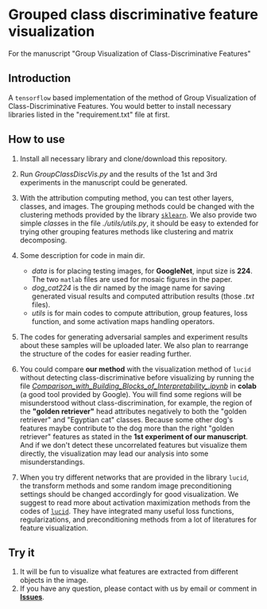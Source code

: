 # Grouped class discriminative feature visualization
For the manuscript "Group Visualization of Class-Discriminative Features"

## Introduction
A `tensorflow` based implementation of the method of Group Visualization of Class-Discriminative Features.
You would better to install necessary libraries listed in the "requirement.txt" file at first.

## How to use
1. Install all necessary library and clone/download this repository.

2. Run *GroupClassDiscVis.py* and the results of the 1st and 3rd experiments in the manuscript could be generated.

3. With the attribution computing method, you can test other layers, classes, and images. The grouping methods could be changed with the clustering methods provided by the library [`sklearn`](https://scikit-learn.org/stable/modules/clustering.html). We also provide two simple *class*es in the file *./utils/utils.py*, it should be easy to extended for trying other grouping features methods like clustering and matrix decomposing.

4. Some description for code in main dir. 
   * *data* is for placing testing images, for **GoogleNet**, input size is **224**. The two `matlab` files are used for mosaic figures in the paper.
   * *dog_cat224* is the dir named by the image name for saving generated visual results and computed attribution results (those *.txt* files). 
   * *utils* is for main codes to compute attribution, group features, loss function, and some activation maps handling operators.

5. The codes for generating adversarial samples and experiment results about these samples will be uploaded later. We also plan to rearrange the structure of the codes for easier reading further.

6. You could compare **our method** with the visualization method of `lucid` without detecting class-discriminative before visualizing by running the file [*Comparison_with_Building_Blocks_of_Interpretability_.ipynb*](https://colab.research.google.com/github/GlowingHorse/class-discriminative-vis/blob/master/Comparison_with_%22Building_Blocks_of_Interpretability%22.ipynb) in **colab** (a good tool provided by Google). You will find some regions will be misunderstood without class-discrimination, for example, the region of the **"golden retriever"** head attributes negatively to both the "golden retriever" and "Egyptian cat" classes. Because some other dog's features maybe contribute to the dog more than the right "golden retriever" features as stated in the **1st experiment of our manuscript**. And if we don't detect these uncorrelated features but visualize them directly, the visualization may lead our analysis into some misunderstandings.

7. When you try different networks that are provided in the library `lucid`, the transform methods and some random image preconditioning settings should be changed accordingly for good visualization. We suggest to read more about activation maximization methods from the codes of [`lucid`](https://github.com/tensorflow/lucid). They have integrated many useful loss functions, regularizations, and preconditioning methods from a lot of literatures for feature visualization.


## Try it
1. It will be fun to visualize what features are extracted from different objects in the image.
2. If you have any question, please contact with us by email or comment in [**Issues**](https://github.com/GlowingHorse/class-discriminative-vis/issues).
